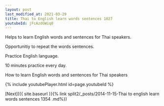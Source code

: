 ```yaml
---
layout: post
last_modified_at: 2021-03-29
title: Thai to English learn words sentences 1027 
youtubeId: jFcAzdGWiq0
---
```

 
 
Helps to learn English words and sentences for Thai speakers.

Opportunitiy to repeat the words sentences. 

Practice English language. 
 
10 minutes practice every day. 
 
How to learn English words and sentences for Thai speakers 
 
{% include youtubePlayer.html id=page.youtubeId %}
 
 
[Next]({{ site.baseurl }}{% link  split2/_posts/2014-11-15-Thai to english learn words sentences 1354 .md%})
 

